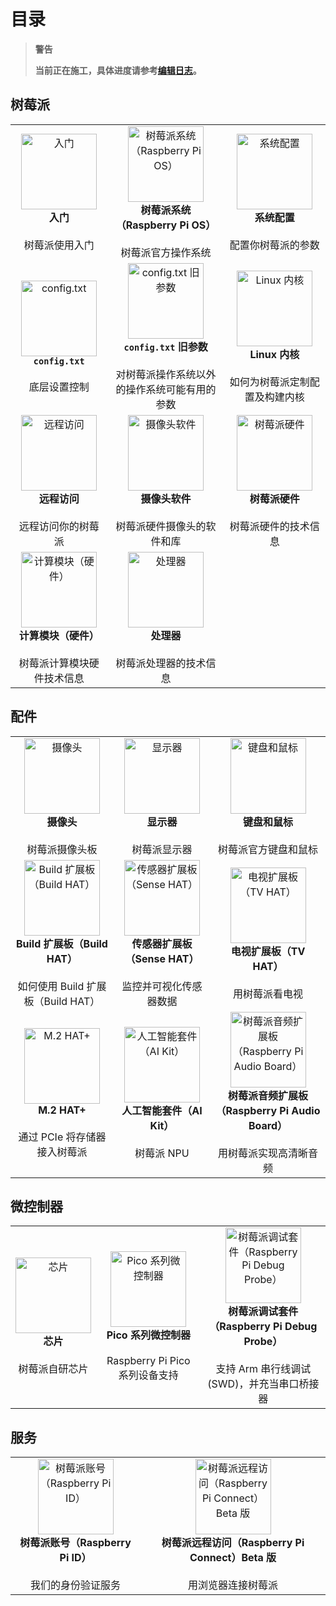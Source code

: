 # 目录

>**警告**
>
>**当前正在施工，具体进度请参考[编辑日志](CHANGELOG.md)。**


## 树莓派

| | | |
|:---:|:---:|:---:|
|  <a href="shu-mei-pai/ru-men.md"><img style="width:121;height:121;" src="https://www.raspberrypi.com/documentation/images/full-sized/Getting-Started.png" alt="入门" /></a> <br>**入门** <br> <br>树莓派使用入门|<a href="shu-mei-pai/raspberry-pi-os.md"><img style="width:121;height:121;" src="https://www.raspberrypi.com/documentation/images/full-sized/Raspberry-Pi-OS.png" alt="树莓派系统（Raspberry Pi OS）" /></a><br>**树莓派系统（Raspberry Pi OS）** <br> <br>树莓派官方操作系统| <a href="shu-mei-pai/xi-tong-pei-zhi.md"><img style="width:121;height:121;" src="https://www.raspberrypi.com/documentation/images/full-sized/Configuration.png" alt="系统配置" /></a> <br>**系统配置** <br> <br>配置你树莓派的参数|
| <a href="shu-mei-pai/config.txt.md"><img style="width:121;height:121;" src="https://www.raspberrypi.com/documentation/images/full-sized/The-config-txt-file.png" alt="config.txt" /></a> <br>**`config.txt`** <br> <br>底层设置控制 | <a href="shu-mei-pai/config.txt.md"><img style="width:121;height:121;" src="https://www.raspberrypi.com/documentation/images/full-sized/Legacy-config-txt.png" alt="config.txt 旧参数" /></a> <br>**`config.txt` 旧参数** <br> <br>对树莓派操作系统以外的操作系统可能有用的参数|  <a href="shu-mei-pai/linux-nei-he.md"><img style="width:121;height:121;" src="https://www.raspberrypi.com/documentation/images/full-sized/Linux-Kernel.png" alt="Linux 内核" /></a> <br>**Linux 内核** <br> <br>如何为树莓派定制配置及构建内核|
| <a href="shu-mei-pai/yuan-cheng-fang-wen.md"><img style="width:121;height:121;" src="https://www.raspberrypi.com/documentation/images/full-sized/Remote-Access.png" alt="远程访问" /></a> <br>**远程访问** <br> <br>远程访问你的树莓派 | <a href="shu-mei-pai/yuan-cheng-fang-wen.md"><img style="width:121;height:121;" src="https://www.raspberrypi.com/documentation/images/full-sized/Camera.png" alt="摄像头软件" /></a> <br>**摄像头软件** <br> <br>树莓派硬件摄像头的软件和库|<a href="shu-mei-pai/shu-mei-pai-ying-jian.md"><img style="width:121;height:121;" src="https://www.raspberrypi.com/documentation/images/full-sized/Raspberry-Pi-Hardware.png" alt="树莓派硬件" /></a> <br>**树莓派硬件** <br> <br>树莓派硬件的技术信息 |
| <a href="shu-mei-pai/shu-mei-pai-ying-jian.md"><img style="width:121;height:121;" src="https://www.raspberrypi.com/documentation/images/full-sized/Compute-Module-Hardware.png" alt="计算模块（硬件）" /></a> <br>**计算模块（硬件）** <br> <br>树莓派计算模块硬件技术信息 |<a href="shu-mei-pai/shu-mei-pai-ying-jian.md"><img style="width:121;height:121;" src="https://www.raspberrypi.com/documentation/images/full-sized/Processors.png" alt="处理器" /></a> <br>**处理器** <br> <br>树莓派处理器的技术信息  | |


## 配件

| | | |
|:---:|:---:|:---:|
|  <a href="pei-jian/she-xiang-tou.md"><img style="width:121;height:121;" src="https://www.raspberrypi.com/documentation/images/full-sized/Camera.png" alt="摄像头" /></a> <br>**摄像头** <br> <br>树莓派摄像头板|<a href="pei-jian/xian-shi-qi.md"><img style="width:121;height:121;" src="https://www.raspberrypi.com/documentation/images/full-sized/Display.png" alt="显示器" /></a><br>**显示器** <br> <br>树莓派显示器| <a href="pei-jian/jian-pan-he-shu-biao.md"><img style="width:121;height:121;" src="https://www.raspberrypi.com/documentation/images/full-sized/Keyboard-and-Mouse.png" alt="键盘和鼠标" /></a> <br>**键盘和鼠标** <br> <br>树莓派官方键盘和鼠标|
| <a href="pei-jian/build-hat.md"><img style="width:121;height:121;" src="https://www.raspberrypi.com/documentation/images/full-sized/Build-HAT.png" alt="Build 扩展板（Build HAT）" /></a> <br>**Build 扩展板（Build HAT）** <br> <br>如何使用 Build 扩展板（Build HAT） | <a href="pei-jian/chuan-gan-qi-kuo-zhan-ban-sense-hat.md"><img style="width:121;height:121;" src="https://www.raspberrypi.com/documentation/images/full-sized/Sense-HAT.png" alt="传感器扩展板（Sense HAT）" /></a> <br>**传感器扩展板（Sense HAT）** <br> <br>监控并可视化传感器数据|  <a href="pei-jian/dian-shi-kuo-zhan-ban-tv-hat.md"><img style="width:121;height:121;" src="https://www.raspberrypi.com/documentation/images/full-sized/TV-HAT.png" alt="电视扩展板（TV HAT）" /></a> <br>**电视扩展板（TV HAT）** <br> <br>用树莓派看电视|
| <a href="pei-jian/m.2-hat+.md"><img style="width:121;height:121;" src="https://www.raspberrypi.com/documentation/images/full-sized/m2-hat-plus.png" alt="M.2 HAT+" /></a> <br> **M.2 HAT+** <br> <br>通过 PCIe 将存储器接入树莓派 |  <a href="pei-jian/ren-gong-zhi-neng-tao-jian-ai-kit.md"><img style="width:121;height:121;" src="https://www.raspberrypi.com/documentation/images/full-sized/ai-kit.png" alt="人工智能套件（AI Kit）" /></a> <br> **人工智能套件（AI Kit）** <br> <br>树莓派 NPU |   <a href="pei-jian/shu-mei-pai-yin-pin-kuo-zhan-ban-raspberry-pi-audio-board.md"><img style="width:121;height:121;" src="https://www.raspberrypi.com/documentation/images/full-sized/Audio-HATs.png" alt="树莓派音频扩展板（Raspberry Pi Audio Board）" /></a> <br>**树莓派音频扩展板（Raspberry Pi Audio Board）** <br> <br>用树莓派实现高清晰音频|



## 微控制器


| | | |
|:---:|:---:|:---:|
|  <a href="wei-kong-zhi-qi/rp2040.md"><img style="width:121;height:121;" src="https://www.raspberrypi.com/documentation/images/full-sized/silicon.png" alt="芯片" /></a> <br>**芯片** <br> <br>树莓派自研芯片|<a href="wei-kong-zhi-qi/shu-mei-pai-pico-he-pico-w.md"><img style="width:121;height:121;" src="https://www.raspberrypi.com/documentation/images/full-sized/pico-series.png" alt="Pico 系列微控制器" /></a><br>**Pico 系列微控制器** <br> <br>Raspberry Pi Pico 系列设备支持| <a href="wei-kong-zhi-qi/shu-mei-pai-tiao-shi-tao-jian-raspberry-pi-debug-probe.md"><img style="width:121;height:121;" src="https://www.raspberrypi.com/documentation/images/full-sized/Debug-Probe.png" alt="树莓派调试套件（Raspberry Pi Debug Probe）" /></a> <br>**树莓派调试套件（Raspberry Pi Debug Probe）** <br> <br>支持 Arm 串行线调试 (SWD)，并充当串口桥接器|<a href="wei-kong-zhi-qi/micropython.md"><img style="width:121;height:121;" src="https://www.raspberrypi.com/documentation/images/full-sized/MP.png" alt="MicroPython" /></a> <br>**MicroPython** <br> <br>MicroPython 入门|  <a href="wei-kong-zhi-qi/micropython.md"><img style="width:121;height:121;" src="https://www.raspberrypi.com/documentation/images/full-sized/TV-HAT.png" alt="C/C++ SDK" /></a> <br>**C/C++ SDK** <br> <br>C/C++ SDK 入门|


## 服务

| | | 
|:---:|:---:|
|  <a href="fu-wu/shu-mei-pai-zhang-hao-raspberry-pi-id.md"><img style="width:121;height:121;" src="https://www.raspberrypi.com/documentation/images/full-sized/Raspberry-Pi-ID.png" alt="树莓派账号（Raspberry Pi ID）" /></a> <br>**树莓派账号（Raspberry Pi ID）** <br> <br>我们的身份验证服务|<a href="fu-wu/shu-mei-pai-yuan-cheng-fang-wen-raspberry-pi-connect.md"><img style="width:121;height:121;" src="https://www.raspberrypi.com/documentation/images/full-sized/Connect-BIG.png" alt="树莓派远程访问（Raspberry Pi Connect）Beta 版" /></a><br>**树莓派远程访问（Raspberry Pi Connect）Beta 版** <br> <br>用浏览器连接树莓派|

